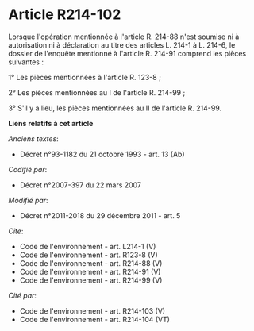 # Article R214-102

Lorsque l'opération mentionnée à l'article R. 214-88 n'est soumise ni à autorisation ni à déclaration au titre des articles
L. 214-1 à L. 214-6, le dossier de l'enquête mentionné à l'article R. 214-91 comprend les pièces suivantes : 

1° Les pièces mentionnées à l'article R. 123-8 ; 

2° Les pièces mentionnées au I de l'article R. 214-99 ; 

3° S'il y a lieu, les pièces mentionnées au II de l'article R. 214-99.

**Liens relatifs à cet article**

_Anciens textes_:

  - Décret n°93-1182 du 21 octobre 1993 - art. 13 (Ab)

_Codifié par_:

  - Décret n°2007-397 du 22 mars 2007

_Modifié par_:

  - Décret n°2011-2018 du 29 décembre 2011 - art. 5

_Cite_:

  - Code de l'environnement - art. L214-1 (V)
  - Code de l'environnement - art. R123-8 (V)
  - Code de l'environnement - art. R214-88 (V)
  - Code de l'environnement - art. R214-91 (V)
  - Code de l'environnement - art. R214-99 (V)

_Cité par_:

  - Code de l'environnement - art. R214-103 (V)
  - Code de l'environnement - art. R214-104 (VT)
